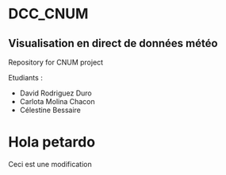 # DCC_CNUM
## Visualisation en direct de données météo
Repository for CNUM project

Etudiants :
* David Rodriguez Duro
* Carlota Molina Chacon
* Célestine Bessaire


Hola petardo
=======
Ceci est une modification

